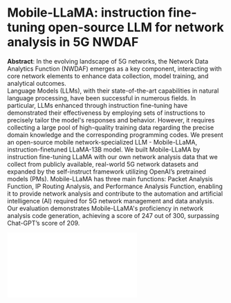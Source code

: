 # Mobile-LLaMA: instruction fine-tuning open-source LLM for network analysis in 5G NWDAF

**Abstract**: In the evolving landscape of 5G networks, the Network Data Analytics Function (NWDAF) emerges as a key component, interacting with core network elements to enhance data collection, model training, and analytical outcomes.  
Language Models (LLMs), with their state-of-the-art capabilities in natural language processing, have been successful in numerous fields. In particular, LLMs enhanced through instruction fine-tuning have demonstrated their effectiveness by employing sets of instructions to precisely tailor the model's responses and behavior. However, it requires collecting a large pool of high-quality training data regarding the precise domain knowledge and the corresponding programming codes. 
We present an open-source mobile network-specialized LLM - Mobile-LLaMA, instruction-finetuned LLaMA-13B model. We built Mobile-LLaMA by instruction fine-tuning LLaMA with our own network analysis data that we collect from publicly available, real-world 5G network datasets and expanded by the self-instruct framework utilizing OpenAI’s pretrained models (PMs). Mobile-LLaMA has three main functions: Packet Analysis Function, IP Routing Analysis, and Performance Analysis Function, enabling it to provide network analysis and contribute to the automation and artificial intelligence (AI) required for 5G network management and data analysis. 
Our evaluation demonstrates Mobile-LLaMA's proficiency in network analysis code generation, achieving a score of 247 out of 300, surpassing Chat-GPT’s score of 209.

![The Architecture of NWDAF featuring Mobile-LLaMA for 5G network analytics](./architecture.pdf)